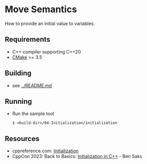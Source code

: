 # Move Semantics

How to provide an initial value to variables.

## Requirements

- C++ compiler supporting C++20
- [CMake](https://cmake.org) >= 3.5

## Building

- see [../README.md](../README.md)

## Running

- Run the sample tool
  ```console
  $ <build-dir>/04-Initialization/initialization
  ```

## Resources

- cppreference.com: [Initialization](https://en.cppreference.com/w/cpp/language/initialization)
- CppCon 2023: Back to Basics: [Initialization in C++](https://youtu.be/_23qmZtDBxg?si=V_FwwapJQM4edW6g) - Ben Saks
